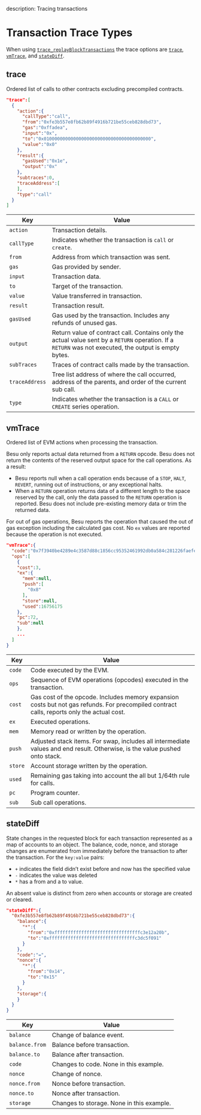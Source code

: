 description: Tracing transactions
<!--- END of page meta data -->

# Transaction Trace Types  

When using [`trace_replayBlockTransactions`](../../Reference/API-Methods.md#trace_replayblocktransactions)
the trace options are [`trace`](#trace), [`vmTrace`](#vmtrace), and [`stateDiff`](#statediff).  

## trace  

Ordered list of calls to other contracts excluding precompiled contracts. 

```json tab="trace Example"
"trace":[ 
  { 
    "action":{ 
      "callType":"call",
      "from":"0xfe3b557e8fb62b89f4916b721be55ceb828dbd73",
      "gas":"0xffadea",
      "input":"0x",
      "to":"0x0100000000000000000000000000000000000000",
      "value":"0x0"
    },
    "result":{ 
      "gasUsed":"0x1e",
      "output":"0x"
    },
    "subtraces":0,
    "traceAddress":[      
    ],
    "type":"call"
  }
]
```

| Key            | Value                                                                                |
|----------------| --------------------------------------------------------------------------------------|
| `action`       | Transaction details.    
| `callType`     | Indicates whether the transaction is `call` or `create`.                 
| `from`         | Address from which transaction was sent. 
| `gas`          | Gas provided by sender. 
| `input`        | Transaction data.  
| `to`           | Target of the transaction. 
| `value`        | Value transferred in transaction.   
| `result`       | Transaction result.  
| `gasUsed`      | Gas used by the transaction. Includes any refunds of unused gas. 
| `output`       | Return value of contract call. Contains only the actual value sent by a `RETURN` operation.  If a `RETURN` was not executed, the output is empty bytes.
| `subTraces`    | Traces of contract calls made by the transaction. 
| `traceAddress` | Tree list address of where the call occurred, address of the parents, and order of the current sub call. 
| `type`         | Indicates whether the transaction is a `CALL` or `CREATE` series operation. 

## vmTrace

Ordered list of EVM actions when processing the transaction. 

Besu only reports actual data returned from a `RETURN` opcode. Besu does not 
return the contents of the reserved output space for the call operations. As a result: 

* Besu reports null when a call operation ends because of a `STOP`, `HALT`, `REVERT`, running out of 
instructions, or any exceptional halts.
* When a `RETURN` operation returns data of a different length to the space reserved by the call, only
the data passed to the `RETURN` operation is reported. Besu does not include pre-existing memory data
or trim the returned data.

For out of gas operations, Besu reports the operation that caused the out of gas exception including
the calculated gas cost. No `ex` values are reported because the operation is not executed. 

```json tab="vmTrace Example"
"vmTrace":{
  "code":"0x7f3940be4289e4c3587d88c1856cc95352461992db0a584c281226faefe560b3016000527f14c4d2c102bdeb2354bfc3dc96a95e4512cf3a8461e0560e2272dbf884ef3905601052600851",
  "ops":[ 
    { 
    "cost":3,
    "ex":{ 
      "mem":null,
      "push":[ 
        "0x8"
      ],
      "store":null,
      "used":16756175
    },
    "pc":72,
    "sub":null
    },
    ...
  ]
}
```

| Key       | Value                                                                                |
|-----------| --------------------------------------------------------------------------------------|
| `code`    | Code executed by the EVM.  
| `ops`     | Sequence of EVM operations (opcodes) executed in the transaction.                
| `cost`    | Gas cost of the opcode. Includes memory expansion costs but not gas refunds. For precompiled contract calls, reports only the actual cost. 
| `ex`      | Executed operations. 
| `mem`     | Memory read or written by the operation. 
| `push`    | Adjusted stack items. For swap, includes all intermediate values and end result. Otherwise, is the value pushed onto stack. 
| `store`   | Account storage written by the operation.  
| `used`    | Remaining gas taking into account the all but 1/64th rule for calls. 
| `pc`      | Program counter.
| `sub`     | Sub call operations. 

## stateDiff

State changes in the requested block for each transaction represented as 
a map of accounts to an object. The balance, code, nonce, and storage changes are enumerated
from immediately before the transaction to after the transaction.  For the `key:value` pairs:  

* `+` indicates the field didn’t exist before and now has the specified value
* `-` indicates the value was deleted
* `*` has a from and a to value.

An absent value is distinct from zero when accounts or storage are created or cleared.

```json tab="stateDiff Example" 
"stateDiff":{
  "0xfe3b557e8fb62b89f4916b721be55ceb828dbd73":{ 
    "balance":{ 
      "*":{ 
        "from":"0xffffffffffffffffffffffffffffffffc3e12a20b",
        "to":"0xffffffffffffffffffffffffffffffffc3dc5f091"
      }
    },
    "code":"=",
    "nonce":{ 
      "*":{ 
        "from":"0x14",
        "to":"0x15"
      }
    },
    "storage":{              
    }
  }
}
``` 

| Key            | Value                                                                                |
|-----------     | --------------------------------------------------------------------------------------|
| `balance`      | Change of balance event.
| `balance.from` | Balance before transaction.
| `balance.to`   | Balance after transaction. 
| `code`         | Changes to code. None in this example.   
| `nonce`        | Change of nonce.  
| `nonce.from`   | Nonce before transaction.  
| `nonce.to`     | Nonce after transaction.  
| `storage`      | Changes to storage. None in this example.   
